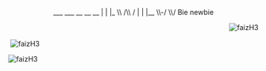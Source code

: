 <p align="center">
  ___  ___ __    __   __
  |  | |_   \\   /\\  /
  |  | |__   \\-/  \\/  Bie
  newbie</p>
<p align="right"> <img src="https://komarev.com/ghpvc/?username=faizH3" alt="faizH3" /> </p>
<p>&nbsp;<img align="center" src="https://github-readme-stats.vercel.app/api?username=faizH3&show_icons=true" alt="faizH3" /></p>
<p><img align="center" img-size="100%" src="https://github-readme-stats.vercel.app/api/top-langs/?username=faizH3&layout=compact&hide=html"alt="faizH3"/></p>
